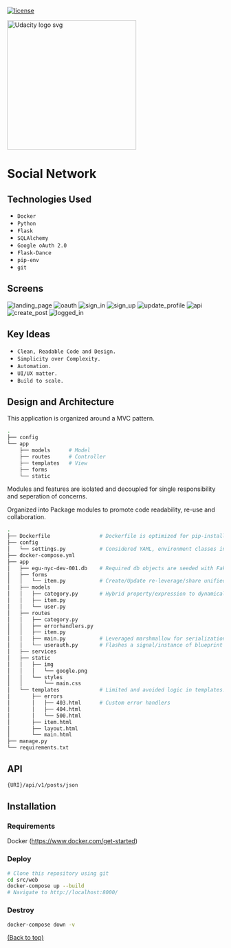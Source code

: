 [![license](https://img.shields.io/badge/license-MIT-blue.svg)](https://choosealicense.com/)

<a href="https://www.udacity.com/">
  <img src="https://s3-us-west-1.amazonaws.com/udacity-content/rebrand/svg/logo.min.svg" width="300" alt="Udacity logo svg">
</a> 

# Social Network

## Technologies Used

* `Docker` 
* `Python`
* `Flask` 
* `SQLAlchemy`
* `Google oAuth 2.0`
* `Flask-Dance`
* `pip-env`
* `git`

## Screens

![landing_page](https://user-images.githubusercontent.com/33568112/47936631-83f57980-de9b-11e8-9c63-89fbaeaf5cf1.PNG)
![oauth](https://user-images.githubusercontent.com/33568112/47936639-8952c400-de9b-11e8-852e-6120ce6aca1f.PNG)
![sign_in](https://user-images.githubusercontent.com/33568112/47936641-8952c400-de9b-11e8-8741-1979a55981b5.PNG)
![sign_up](https://user-images.githubusercontent.com/33568112/47936642-8952c400-de9b-11e8-82b0-b7609da856c2.PNG)
![update_profile](https://user-images.githubusercontent.com/33568112/47936643-8952c400-de9b-11e8-8429-643b27601928.PNG)
![api](https://user-images.githubusercontent.com/33568112/47936644-8952c400-de9b-11e8-8115-a28277a62571.PNG)
![create_post](https://user-images.githubusercontent.com/33568112/47936645-89eb5a80-de9b-11e8-8c90-aef669d9bb95.PNG)
![logged_in](https://user-images.githubusercontent.com/33568112/47936647-89eb5a80-de9b-11e8-9a06-14dbc84dbdf9.PNG)

## Key Ideas

* `Clean, Readable Code and Design.` 
* `Simplicity over Complexity.`
* `Automation.` 
* `UI/UX matter.` 
* `Build to scale.` 

## Design and Architecture

This application is organized around a MVC pattern. 

```bash
.
├── config
└── app
    ├── models      # Model
    ├── routes      # Controller
    ├── templates   # View
    ├── forms
    └── static
```
Modules and features are isolated and decoupled for single responsibility and seperation of concerns. 

Organized into Package modules to promote code readability, re-use and collaboration.

```bash
.
├── Dockerfile                # Dockerfile is optimized for pip-install Container caching.
├── config                      
│   └── settings.py           # Considered YAML, environment classes inherit from Default class.
├── docker-compose.yml
├── app
│   ├── egu-nyc-dev-001.db    # Required db objects are seeded with Faker.
│   ├── forms
│   │   └── item.py           # Create/Update re-leverage/share unified form.
│   ├── models
│   │   ├── category.py       # Hybrid property/expression to dynamically calc child relationships.
│   │   ├── item.py
│   │   └── user.py
│   ├── routes
│   │   ├── category.py
│   │   ├── errorhandlers.py
│   │   ├── item.py
│   │   ├── main.py           # Leveraged marshmallow for serialization. Single endpoint with nested children.
│   │   └── userauth.py       # Flashes a signal/instance of blueprint and token via Flask-Dance.
│   ├── services
│   ├── static
│   │   ├── img
│   │   │   └── google.png
│   │   └── styles
│   │       └── main.css
│   └── templates             # Limited and avoided logic in templates. Responsive bootstrap with modal window.
│       ├── errors
│       │   ├── 403.html      # Custom error handlers
│       │   ├── 404.html
│       │   └── 500.html
│       ├── item.html
│       ├── layout.html
│       └── main.html
├── manage.py
└── requirements.txt
```


## API

```bash
{URI}/api/v1/posts/json
```

## Installation

### Requirements

Docker (https://www.docker.com/get-started)

### Deploy

```bash
# Clone this repository using git
cd src/web
docker-compose up --build
# Navigate to http://localhost:8000/
```

### Destroy

```bash
docker-compose down -v
```


[(Back to top)](#top)
